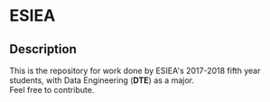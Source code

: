 # ESIEA

## Description

This is the repository for work done by ESIEA's 2017-2018 fifth year students, with Data Engineering (**DTE**) as a major.\
Feel free to contribute.
